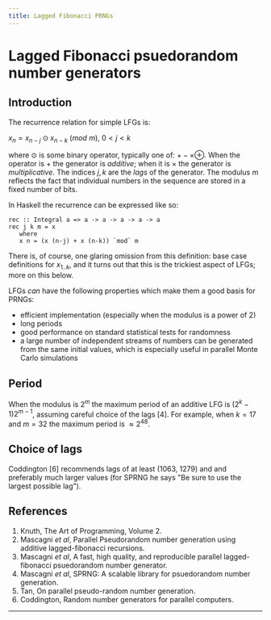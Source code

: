```yaml
---
title: Lagged Fibonacci PRNGs
---
```


# Lagged Fibonacci psuedorandom number generators

## Introduction

The recurrence relation for simple LFGs is:

$x_n = x_{n-j} \odot x_{n-k}\ (mod\ m),\ 0 < j < k$

where $\odot$ is some binary operator, typically one of: $+ - \times \oplus$. When
the operator is $+$ the generator is *additive*; when it is $\times$ the generator is
*multiplicative*. The indices $j,k$ are the *lags* of the generator. The modulus $m$
reflects the fact that individual numbers in the sequence are stored in a fixed
number of bits.

In Haskell the recurrence can be expressed like so:

    rec :: Integral a => a -> a -> a -> a -> a
    rec j k m = x
       where
       x n = (x (n-j) + x (n-k)) `mod` m

There is, of course, one glaring omission from this definition: base case definitions for $x_{1..k}$,
and it turns out that this is the trickiest aspect of LFGs; more on this below.

LFGs *can* have the following properties which make them a good basis for PRNGs:

   - efficient implementation (especially when the modulus is a power of 2)
   - long periods
   - good performance on standard statistical tests for randomness
   - a large number of independent streams of
     numbers can be generated from the same initial values, which is especially useful in parallel
     Monte Carlo simulations

## Period

When the modulus is $2^m$ the maximum period of an additive LFG is $(2^k - 1)2^{m-1}$,
assuming careful choice of
the lags [4]. For example, when $k = 17$ and $m = 32$ the maximum period is $\approx 2^48$.

## Choice of lags

Coddington [6] recommends lags of at least (1063, 1279) and and preferably much larger values (for SPRNG he says "Be sure to use the largest possible lag").

## References

1. Knuth, The Art of Programming, Volume 2.
2. Mascagni *et al*, Parallel Pseudorandom number generation using additive lagged-fibonacci recursions.
3. Mascagni *et al*, A fast, high quality, and reproducible parallel lagged-fibonacci psuedorandom number generator.
4. Mascagni *et al*, SPRNG: A scalable library for psuedorandom number generation.
5. Tan, On parallel pseudo-random number generation.
6. Coddington, Random number generators for parallel computers.

****
